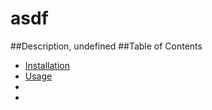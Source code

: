 # asdf
  ##Description,
  undefined
  ##Table of Contents
  * [Installation](#installation)
  * [Usage](#usage)
  * 
  * 